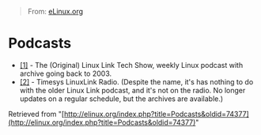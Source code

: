 > From: [eLinux.org](http://eLinux.org/Podcasts "http://eLinux.org/Podcasts")


# Podcasts



-   [[1]](http://tllts.org) - The (Original) Linux Link Tech Show,
    weekly Linux podcast with archive going back to 2003.
-   [[2]](http://www.timesys.com/resources/podcast) - Timesys LinuxLink
    Radio. (Despite the name, it's has nothing to do with the older
    Linux Link podcast, and it's not on the radio. No longer updates on
    a regular schedule, but the archives are available.)

Retrieved from
"[http://elinux.org/index.php?title=Podcasts&oldid=74377](http://elinux.org/index.php?title=Podcasts&oldid=74377)"

